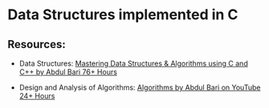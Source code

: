 # Data Structures implemented in C

## Resources:

- Data Structures: [Mastering Data Structures & Algorithms using C and C++ by Abdul Bari 76+ Hours](https://www.udemy.com/share/101Woe3@vfydjjt1VAxFjaMKdD1tevmgQt0rygOdYJse9fKuD_5_JkX3rzy7LwXNlesNChzLaw==/)

- Design and Analysis of Algorithms: [Algorithms by Abdul Bari on YouTube 24+ Hours](https://youtube.com/playlist?list=PLDN4rrl48XKpZkf03iYFl-O29szjTrs_O&si=E8BuyN_1rlDF4Vh2)
